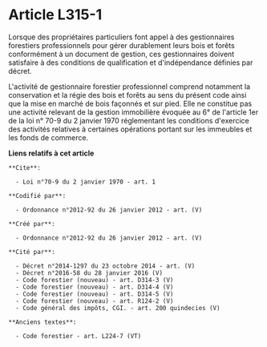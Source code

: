 # Article L315-1

Lorsque des propriétaires particuliers font appel à des gestionnaires forestiers professionnels pour gérer durablement leurs
bois et forêts conformément à un document de gestion, ces gestionnaires doivent satisfaire à des conditions de qualification
et d'indépendance définies par décret.

L'activité de gestionnaire forestier professionnel comprend notamment la conservation et la régie des bois et forêts au sens
du présent code ainsi que la mise en marché de bois façonnés et sur pied. Elle ne constitue pas une activité relevant de la
gestion immobilière évoquée au 6° de l'article 1er de la loi n° 70-9 du 2 janvier 1970 réglementant les conditions d'exercice
des activités relatives à certaines opérations portant sur les immeubles et les fonds de commerce.

**Liens relatifs à cet article**

	**Cite**:

	  - Loi n°70-9 du 2 janvier 1970 - art. 1

	**Codifié par**:

	  - Ordonnance n°2012-92 du 26 janvier 2012 - art. (V)

	**Créé par**:

	  - Ordonnance n°2012-92 du 26 janvier 2012 - art. (V)

	**Cité par**:

	  - Décret n°2014-1297 du 23 octobre 2014 - art. (V)
	  - Décret n°2016-58 du 28 janvier 2016 (V)
	  - Code forestier (nouveau) - art. D314-3 (V)
	  - Code forestier (nouveau) - art. D314-4 (V)
	  - Code forestier (nouveau) - art. D314-5 (V)
	  - Code forestier (nouveau) - art. R124-2 (V)
	  - Code général des impôts, CGI. - art. 200 quindecies (V)

	**Anciens textes**:

	  - Code forestier - art. L224-7 (VT)
